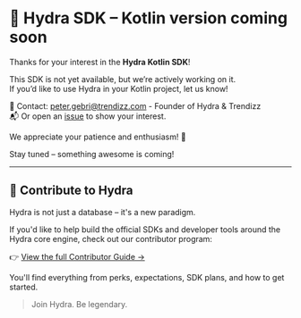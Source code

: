 # 🚀 Hydra SDK – Kotlin version coming soon

Thanks for your interest in the **Hydra Kotlin SDK**!

This SDK is not yet available, but we’re actively working on it.  
If you’d like to use Hydra in your Kotlin project, let us know!

📩 Contact: [peter.gebri@trendizz.com](mailto:peter.gebri@trendizz.com) - Founder of Hydra & Trendizz      
📬 Or open an [issue](https://github.com/hydraide/hydraide/issues) to show your interest.

We appreciate your patience and enthusiasm! 🙏

Stay tuned – something awesome is coming!

---

## 🤝 Contribute to Hydra

Hydra is not just a database – it's a new paradigm.

If you'd like to help build the official SDKs and developer tools around the Hydra core engine, check out our contributor program:

👉 [View the full Contributor Guide →](./CONTRIBUTOR.md)

You'll find everything from perks, expectations, SDK plans, and how to get started.

> Join Hydra. Be legendary.